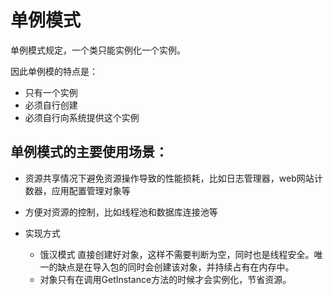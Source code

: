 # 单例模式
单例模式规定，一个类只能实例化一个实例。

因此单例模的特点是：
- 只有一个实例
- 必须自行创建
- 必须自行向系统提供这个实例

## 单例模式的主要使用场景：
- 资源共享情况下避免资源操作导致的性能损耗，比如日志管理器，web网站计数器，应用配置管理对象等
- 方便对资源的控制，比如线程池和数据库连接池等

- 实现方式
    - 饿汉模式 直接创建好对象，这样不需要判断为空，同时也是线程安全。唯一的缺点是在导入包的同时会创建该对象，并持续占有在内存中。
    - 对象只有在调用GetInstance方法的时候才会实例化，节省资源。 